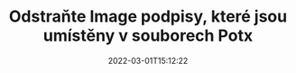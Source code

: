 ---
############################# Static ############################
layout: "auto-gen-signature"
date: 2022-03-01T15:12:22
draft: false
operation: Delete
signaturetype: Image
fileformat: Potx
productName: Java
lang: cs
productCode: java
otherformats: pdf doc docx docm dot dotm dotx odt ott rtf xls xlsx xlsm xlsb csv ods ots xltx xltm ppt pptx pps ppsx odp otp potx potm pptm ppsm
breadcrumb: Put Image signature on Potx for Java

############################# Head ############################
head_title: "Odstraňte podpisy Image ze souborů Potx prostřednictvím Java"
head_description: "Odstranění konkrétních podpisů Image z podepsaných dokumentů Potx lze snadno provést pomocí krátkého kódu Java."

############################# Header ############################
title: "Odstraňte Image podpisy, které jsou umístěny v souborech Potx"
description: "Odstraňte různé podpisy Image z dokumentů Potx. Odstranění podpisů Image vyžaduje jednoduchý kód Java."
bg_image: "https://cms.admin.containerize.com/templates/aspose/App_Themes/V3/images/bg/header1.png"
bg_overlay: false
button:
    enable: true

############################# SubMenu ############################
submenu:
    enable: true

    left:
        img_alt: "GroupDocs.Signature for Java"
        image: "https://cms.admin.containerize.com/templates/groupdocs/images/product-logos/90x90-noborder/groupdocs-signature-java.png"
        product: "GroupDocs.Signature"
        platform: "Java"



############################# About ############################
about:
    enable: true
    title: "Získejte informace o GroupDocs.Signature for Java funkcích API"
    content: |
        [GroupDocs.Signature for Java](https://products.groupdocs.com/signature/java/) API poskytuje mnoho způsobů, jak zpracovávat vaše dokumenty pomocí elektronických podpisů. K dispozici jsou digitální podpisy, jako jsou texty, obrázky, digitální certifikáty, čárové kódy, QR kódy, razítka nebo metadata. Zákazníci mají možnost přidávat, mazat, aktualizovat, ověřovat nebo vyhledávat digitální podpisy v PDF, dokumentech MS Word, sešitech MS Excel, prezentacích MS PowerPoint, souborech Adobe Photoshop a různých obrazových formátech. K dispozici je velké množství užitečných funkcí a nastavení.
    

############################# Steps ############################
steps:
    enable: true
    title_left: "Jak odstranit podpisy Image z vašeho dokumentu Potx"
    content_left: |
        [GroupDocs.Signature for Java](https://products.groupdocs.com/signature/java/) poskytuje užitečnou funkci pro vymazání Potx dokumentů od Image podpisů pomocí několika řádků kódu.
        
        * Nejprve vytvořte instanci předávací cesty objektu Signature do vašeho dokumentu jako parametr konstruktoru.
        * Poté vytvořte vhodný objekt podpisu a nastavte jeho jedinečný identifikátor.
        * Poté vyvolejte metodu Delete předáním objektu podpisu, který musí být smazán.
        * Nakonec výsledky operace procesu.

    title_right: "Požadavky na systém"
    content_right: |
        GroupDocs.Signature for Java jsou podporovány na všech hlavních platformách a operačních systémech. Před spuštěním níže uvedeného kódu se prosím ujistěte, že máte ve svém systému nainstalovány následující předpoklady.

        * Operační systémy: Microsoft Windows, Linux, MacOS
        * Vývojová prostředí: NetBeans, Intellij IDEA, Eclipse, etc.
        * Java runtime: J2SE 6.0 and above
        * Stáhněte si nejnovější verzi GroupDocs.Signature for Java z [Maven](https://repository.groupdocs.com/webapp/#/artifacts/browse/tree/General/repo/com/groupdocs/groupdocs-signature)
         
    code: |
        ```java    
                
        // Set up input Potx file
        String filePath = "input.potx";
        // Set up output file
        String outputFilePath = "output.potx";

        // Instantiate Signature for input file
        Signature signature = new Signature(filePath);

        // Id of signature which is supposed to be deleted
        // such Id may be obtained as result of search operation
        String id = "e3ad0ec7-9abf-426d-b9aa-b3328f3f1470";

        // provide signature features to delete
        ImageSignature signatureToDelete = new ImageSignature(id);

        // delete signature
        Boolean deleteResult = signature.delete(outputFilePath, signatureToDelete);

        // process deletion result
        if (deleteResult)
        {
                System.out.println("Signature was deleted successfully!");
        }
        ```

############################# Demos ############################
demos:
    enable: true
    title: "Podepisování pomocí Image podpisů Živá ukázka"
    content: |
       Přidejte různé elektronické podpisy do souboru Potx právě teď na webu [GroupDocs.Signature App](https://products.groupdocs.app/signature/family).          

############################# More Formats ############################
more_formats:
    enable: true
    title: "Odstraňte své podpisy Image pomocí Java"
    content: |
        "Smazání elektronických podpisů, které byly přidány do různých formátů dokumentů. Odstraňte podpisy rychle bez dalšího kódu."
    format: 
       
       
back_to_top:
    enable: true
---